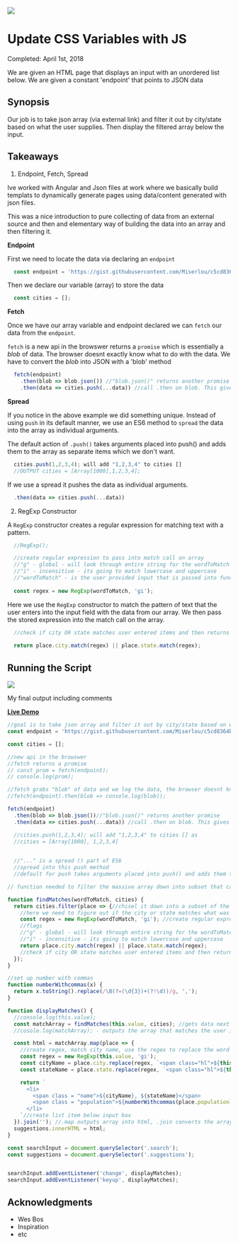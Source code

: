 ![](http://buddyharrisdesign.com/JavaScript30/exercises/06%20-%20Type%20Ahead/typeAhead.png)

# Update CSS Variables with JS

Completed: April 1st, 2018

We are given an HTML page that displays an input with an unordered list below. We are given a constant 'endpoint' that points to JSON data 

## Synopsis

Our job is to take json array (via external link) and filter it out by city/state based on what the user supplies. Then display the filtered array below the input. 


## Takeaways


1. Endpoint, Fetch, Spread

Ive worked with Angular and Json files at work where we basically build templats to dynamically generate pages using data/content generated with json files. 

This was a nice introduction to pure collecting of data from an external source and then and elementary way of building the data into an array and then filtering it.

**Endpoint**

First we need to locate the data via declaring an `endpoint`
```javascript
  const endpoint = 'https://gist.githubusercontent.com/Miserlou/c5cd8364bf9b2420bb29/raw/2bf258763cdddd704f8ffd3ea9a3e81d25e2c6f6/cities.json';
```

Then we declare our variable (array) to store the data
```javascript
  const cities = [];
```

**Fetch**

Once we have our array variable and endpoint declared we can `fetch` our data from the `endpoint`.

`fetch` is a new api in the browswer returns a `promise` which is essentially a *blob* of data. The browser doesnt exactly know what to do with the data. We have to convert the *blob* into JSON with a 'blob' method

```javascript
  fetch(endpoint)
    .then(blob => blob.json()) //"blob.json()" returns another promise
    .then(data => cities.push(...data)) //call .then on blob. This gives you raw data and we push it to the "cities" array
```  

**Spread**

If you notice in the above example we did something unique. Instead of using `push` in its default manner, we use an ES6 method to `spread` the data into the array as individual arguments.

The default action of `.push()` takes arguments placed into push() and adds them to the array as separate items which we don't want.

```javascript
  cities.push(1,2,3,4); will add "1,2,3,4" to cities []
  //OUTPUT cities = [Array[1000],1,2,3,4];
``` 

If we use a spread it pushes the data as individual arguments.

```javascript
  .then(data => cities.push(...data))
```


2. RegExp Constructor

A `RegExp` constructor creates a regular expression for matching text with a pattern.

```javascript
  //RegExp();

  //create regular expression to pass into match call on array
  //"g" - global - will look through entire string for the wordToMatch
  //"i" - incensitive - its going to match lowercase and uppercase
  //"wordToMatch" - is the user provided input that is passed into function to find match
  
  const regex = new RegExp(wordToMatch, 'gi');
```

Here we use the `RegExp` constructor to match the pattern of text that the user enters into the input field with the data from our array. We then pass the stored expression into the match call on the array.


```javascript
  //check if city OR state matches user entered items and then returns it
  
  return place.city.match(regex) || place.state.match(regex);
```


## Running the Script

![](http://buddyharrisdesign.com/JavaScript30/exercises/06%20-%20Type%20Ahead/typeAhead-2.png)

My final output including comments 

[**Live Demo**](http://buddyharrisdesign.com/JavaScript30/exercises/06%20-%20Type%20Ahead/index.html)


```javascript
//goal is to take json array and filter it out by city/state based on what the user supplies. Then display the filtered array below the input
const endpoint = 'https://gist.githubusercontent.com/Miserlou/c5cd8364bf9b2420bb29/raw/2bf258763cdddd704f8ffd3ea9a3e81d25e2c6f6/cities.json';

const cities = [];

//new api in the browswer
//fetch returns a promise
// const prom = fetch(endpoint);
// console.log(prom);

//fetch grabs "blob" of data and we log the data, the browser doesnt know what to do with the data Blob has to be converted into json with a `blob` method
//fetch(endpoint).then(blob => console.log(blob));

fetch(endpoint)
  .then(blob => blob.json())//"blob.json()" returns another promise
  .then(data => cities.push(...data)) //call .then on blob. This gives you raw data

  //cities.push(1,2,3,4); will add "1,2,3,4" to cities [] as
  //cities = [Array[1000], 1,2,3,4]
  

  //"..." is a spread () part of ES6
  //spread into this push method
  //default for push takes arguments placed into push() and adds them to the array as separate items.

// function needed to filter the massive array down into subset that can be listened to

function findMatches(wordToMatch, cities) {
  return cities.filter(place => {//chisel it down into a subset of the array
    //here we need to figure out if the city or state matches what was searched
    const regex = new RegExp(wordToMatch, 'gi'); //create regular expression to pass into match call on array
    //flags
    //"g" - global - will look through entire string for the wordToMatch
    //"i" - incensitive - its going to match lowercase and uppercase
    return place.city.match(regex) || place.state.match(regex);
    //check if city OR state matches user entered items and then returns it
  });
}

//set up number with commas
function numberWithcommas(x) {
  return x.toString().replace(/\B(?=(\d{3})+(?!\d))/g, ',');
}

function displayMatches() {
  //console.log(this.value);
  const matchArray = findMatches(this.value, cities); //gets data next we need to hook up event listeners
  //cosole.log(matchArray); - outputs the array that matches the user input

  const html = matchArray.map(place => {
    //create regex, match city name, use the regex to replace the word that it matches with a span with a class of HL and the word that it matches
    const regex = new RegExp(this.value, 'gi');
    const cityName = place.city.replace(regex, `<span class="hl">${this.value}</span>`);
    const stateName = place.state.replace(regex, `<span class="hl">${this.value}</span>`);

    return `
      <li>
        <span class = "name">${cityName}, ${stateName}</span>
        <span class = "population">${numberWithcommas(place.population)}</span>
      </li>
    `//create list item below input box
  }).join(''); //.map outputs array into html, .join converts the array into a string
  suggestions.innerHTML = html;
}

const searchInput = document.querySelector('.search');
const suggestions = document.querySelector('.suggestions');


searchInput.addEventListener('change', displayMatches);
searchInput.addEventListener('keyup', displayMatches);
```

## Acknowledgments

* Wes Bos
* Inspiration
* etc
